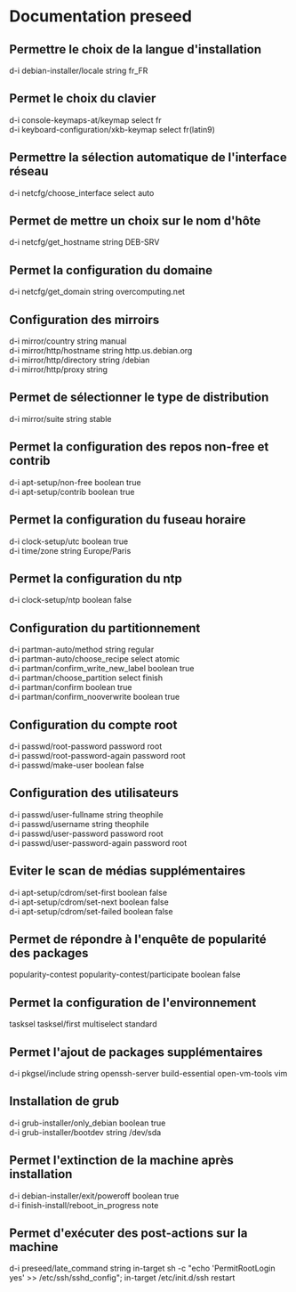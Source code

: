 # Documentation preseed

## Permettre le choix de la langue d'installation
d-i debian-installer/locale string fr_FR

## Permet le choix du clavier
d-i console-keymaps-at/keymap select fr  
d-i keyboard-configuration/xkb-keymap select fr(latin9)  

## Permettre la sélection automatique de l'interface réseau
d-i netcfg/choose_interface select auto

## Permet de mettre un choix sur le nom d'hôte
d-i netcfg/get_hostname string DEB-SRV

## Permet la configuration du domaine
d-i netcfg/get_domain string overcomputing.net

## Configuration des mirroirs
d-i mirror/country string manual  
d-i mirror/http/hostname string http.us.debian.org  
d-i mirror/http/directory string /debian  
d-i mirror/http/proxy string  

## Permet de sélectionner le type de distribution 
d-i mirror/suite string stable

## Permet la configuration des repos non-free et contrib
d-i apt-setup/non-free boolean true  
d-i apt-setup/contrib boolean true  

## Permet la configuration du fuseau horaire
d-i clock-setup/utc boolean true  
d-i time/zone string Europe/Paris  

## Permet la configuration du ntp
d-i clock-setup/ntp boolean false

## Configuration du partitionnement
d-i partman-auto/method string regular  
d-i partman-auto/choose_recipe select atomic  
d-i partman/confirm_write_new_label boolean true  
d-i partman/choose_partition select finish  
d-i partman/confirm boolean true  
d-i partman/confirm_nooverwrite boolean true  

## Configuration du compte root
d-i passwd/root-password password root  
d-i passwd/root-password-again password root  
d-i passwd/make-user boolean false  

## Configuration des utilisateurs
d-i passwd/user-fullname string theophile  
d-i passwd/username string theophile  
d-i passwd/user-password password root  
d-i passwd/user-password-again password root  

## Eviter le scan de médias supplémentaires
d-i apt-setup/cdrom/set-first boolean false                                   
d-i apt-setup/cdrom/set-next boolean false                                   
d-i apt-setup/cdrom/set-failed boolean false  

## Permet de répondre à l'enquête de popularité des packages
popularity-contest popularity-contest/participate boolean false

## Permet la configuration de l'environnement
tasksel tasksel/first multiselect standard

## Permet l'ajout de packages supplémentaires
d-i pkgsel/include string openssh-server build-essential open-vm-tools vim

## Installation de grub
d-i grub-installer/only_debian boolean true  
d-i grub-installer/bootdev string /dev/sda  

## Permet l'extinction de la machine après installation
d-i debian-installer/exit/poweroff boolean true  
d-i finish-install/reboot_in_progress note  

## Permet d'exécuter des post-actions sur la machine
d-i preseed/late_command string in-target sh -c "echo 'PermitRootLogin yes' >> /etc/ssh/sshd_config"; in-target /etc/init.d/ssh restart